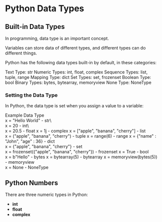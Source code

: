 # Python Data Types

## Built-in Data Types
In programming, data type is an important concept.

Variables can store data of different types, and different types can do different things.

Python has the following data types built-in by default, in these categories:

Text Type:	str <be>
Numeric Types:	int, float, complex
Sequence Types:	list, tuple, range
Mapping Type:	dict
Set Types:	set, frozenset
Boolean Type:	bool
Binary Types:	bytes, bytearray, memoryview
None Type:	NoneType

### Setting the Data Type
In Python, the data type is set when you assign a value to a variable:

Example	Data Type	
x = "Hello World" -	str\	
x = 20 -	int\	
x = 20.5	- float	
x = 1j -	complex	
x = ["apple", "banana", "cherry"]	- list	
x = ("apple", "banana", "cherry")	- tuple	
x = range(6)	- range	
x = {"name" : "John", "age" : 36} -	dict	
x = {"apple", "banana", "cherry"}	- set	
x = frozenset({"apple", "banana", "cherry"})	- frozenset	
x = True	- bool	
x = b"Hello"	- bytes	
x = bytearray(5)	- bytearray	
x = memoryview(bytes(5))	- memoryview	
x = None	- NoneType	

## Python Numbers
There are three numeric types in Python:

- **int**
- **float**
- **complex**
